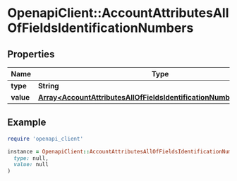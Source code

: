 # OpenapiClient::AccountAttributesAllOfFieldsIdentificationNumbers

## Properties

| Name | Type | Description | Notes |
| ---- | ---- | ----------- | ----- |
| **type** | **String** |  | [optional] |
| **value** | [**Array&lt;AccountAttributesAllOfFieldsIdentificationNumbersValueInner&gt;**](AccountAttributesAllOfFieldsIdentificationNumbersValueInner.md) |  | [optional] |

## Example

```ruby
require 'openapi_client'

instance = OpenapiClient::AccountAttributesAllOfFieldsIdentificationNumbers.new(
  type: null,
  value: null
)
```

